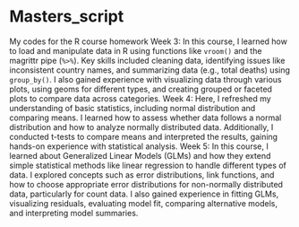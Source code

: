 # Masters_script
My codes for the R course homework 
Week 3: In this course, I learned how to load and manipulate data in R using functions like `vroom()` and the magrittr pipe (`%>%`). Key skills included cleaning data, identifying issues like inconsistent country names, and summarizing data (e.g., total deaths) using `group_by()`. I also gained experience with visualizing data through various plots, using geoms for different types, and creating grouped or faceted plots to compare data across categories.
Week 4: Here, I refreshed my understanding of basic statistics, including normal distribution and comparing means. I learned how to assess whether data follows a normal distribution and how to analyze normally distributed data. Additionally, I conducted t-tests to compare means and interpreted the results, gaining hands-on experience with statistical analysis.
Week 5: In this course, I learned about Generalized Linear Models (GLMs) and how they extend simple statistical methods like linear regression to handle different types of data. I explored concepts such as error distributions, link functions, and how to choose appropriate error distributions for non-normally distributed data, particularly for count data. I also gained experience in fitting GLMs, visualizing residuals, evaluating model fit, comparing alternative models, and interpreting model summaries.
